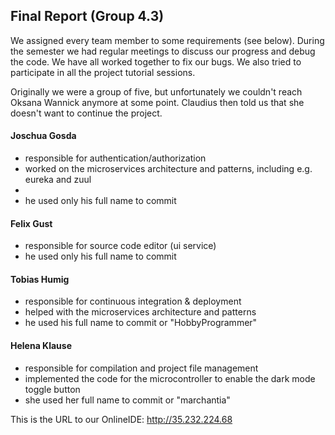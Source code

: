 ## Final Report (Group 4.3)

We assigned every team member to some requirements (see below). During the semester we had regular meetings to discuss our progress and debug the code. We have all worked together to fix our bugs. We also tried to participate in all the project tutorial sessions.

Originally we were a group of five, but unfortunately we couldn't reach Oksana Wannick anymore at some point. Claudius then told us that she doesn't want to continue the project.

#### Joschua Gosda

- responsible for authentication/authorization
- worked on the microservices architecture and patterns, including e.g. eureka and zuul
- 
- he used only his full name to commit

#### Felix Gust

- responsible for source code editor (ui service)
- he used only his full name to commit

#### Tobias Humig

- responsible for continuous integration & deployment
- helped with the microservices architecture and patterns
- he used his full name to commit or "HobbyProgrammer"

#### Helena Klause

- responsible for compilation and project file management
- implemented the code for the microcontroller to enable the dark mode toggle button
- she used her full name to commit or "marchantia"


This is the URL to our OnlineIDE: http://35.232.224.68
